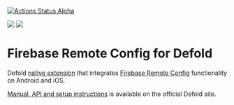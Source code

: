 [![Actions Status Alpha](https://github.com/defold/extension-firebase-remoteconfig/actions/workflows/bob.yml/badge.svg)](https://github.com/defold/extension-firebase-remoteconfig/actions)

![](https://img.shields.io/badge/Firebase%20CPP%20SDK-8.10.0-green)
![](https://img.shields.io/badge/Firebase%20iOS%20SDK-8.13.0-green)

# Firebase Remote Config for Defold

Defold [native extension](https://www.defold.com/manuals/extensions/) that integrates [Firebase Remote Config](https://firebase.google.com/docs/remote-config) functionality on Android and iOS.

[Manual, API and setup instructions](https://www.defold.com/extension-firebase-remoteconfig/) is available on the official Defold site.
